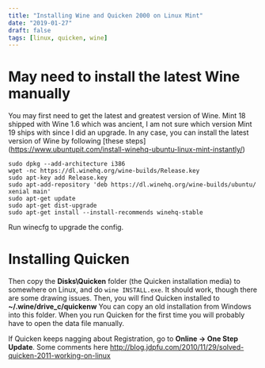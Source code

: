 ```yaml
---
title: "Installing Wine and Quicken 2000 on Linux Mint"
date: "2019-01-27"
draft: false
tags: [linux, quicken, wine]
---
```


# May need to install the latest Wine manually

You may first need to get the latest and greatest version of Wine. Mint 18 shipped with Wine 1.6
which was ancient, I am not sure which version Mint 19 ships with since I did an upgrade. In any
case, you can install the latest version of Wine by following [these steps]
(https://www.ubuntupit.com/install-winehq-ubuntu-linux-mint-instantly/)


```
sudo dpkg --add-architecture i386
wget -nc https://dl.winehq.org/wine-builds/Release.key
sudo apt-key add Release.key
sudo apt-add-repository 'deb https://dl.winehq.org/wine-builds/ubuntu/ xenial main'
sudo apt-get update
sudo apt-get dist-upgrade
sudo apt-get install --install-recommends winehq-stable
```

Run winecfg to upgrade the config.

# Installing Quicken

Then copy the **Disks\Quicken** folder (the Quicken installation media) to somewhere on Linux,
and do `wine INSTALL.exe`. It should work, though there are some drawing issues. Then, you will
find Quicken installed to **~/.wine/drive_c/quickenw** You can copy an old installation from
Windows into this folder. When you run Quicken for the first time you will probably have to open
the data file manually.

If Quicken keeps nagging about Registration, go to **Online → One Step Update**. Some comments here http://blog.jdpfu.com/2010/11/29/solved-quicken-2011-working-on-linux
